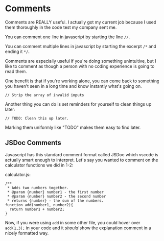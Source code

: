 # Comments
Comments are REALLY useful. I actually got my current job because I used them thoroughly in the code test my company sent me.

You can comment one line in javascript by starting the line `//`.

You can comment multiple lines in javascript by starting the excerpt `/*` and ending it `*/`.

Comments are especially useful if you're doing something unintuitive, but I like to comment as though a person with no coding experience is going to read them.

One benefit is that if you're working alone, you can come back to something you haven't seen in a long time and know instantly what's going on.

`// Strip the array of invalid inputs`

Another thing you can do is set reminders for yourself to clean things up later:

`// TODO: Clean this up later.`

Marking them uniformly like "TODO" makes them easy to find later.

## JSDoc Comments

Javascript has this standard comment format called JSDoc which vscode is actually smart enough to interpret. Let's say you wanted to comment on the calculator functions we did in 1-2:

calculator.js:
```
/**
 * Adds two numbers together.
 * @param {number} number1 - the first number
 * @param {number} number2 - the second number
 * returns {number} - the sum of the numbers.
function add(number1, number2){
  return number1 + number2;
}
```

Now, if you were using `add` in some other file, you could hover over `add(1,3);` in your code and it _should_ show the explanation comment in a nicely formatted way.
